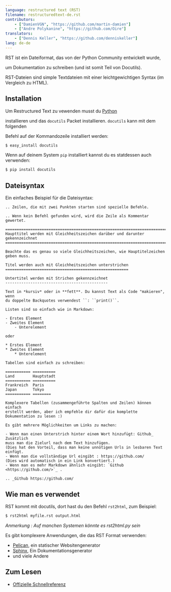 ```yaml
---
language: restructured text (RST)
filename: restructuredtext-de.rst
contributors:
    - ["DamienVGN", "https://github.com/martin-damien"]
    - ["Andre Polykanine", "https://github.com/Oire"]
translators:
    - ["Dennis Keller", "https://github.com/denniskeller"]
lang: de-de
---
```


RST ist ein Dateiformat, das von der Python Community entwickelt wurde,

um Dokumentation zu schreiben (und ist somit Teil von Docutils). 

RST-Dateien sind simple Textdateien mit einer leichtgewichtigen Syntax (im Vergleich zu HTML).


## Installation

Um Restructured Text zu vewenden musst du [Python](http://www.python.org)

installieren und das `docutils` Packet installieren. `docutils` kann mit dem folgenden 

Befehl auf der Kommandozeile installiert werden:

```bash
$ easy_install docutils
```

Wenn auf deinem System `pip` installiert kannst du es statdessen auch verwenden:

```bash
$ pip install docutils
```


## Dateisyntax

Ein einfaches Beispiel für die Dateisyntax:

```
.. Zeilen, die mit zwei Punkten starten sind spezielle Befehle. 

.. Wenn kein Befehl gefunden wird, wird die Zeile als Kommentar gewertet. 

============================================================================
Haupttitel werden mit Gleichheitszeichen darüber und darunter gekennzeichnet
============================================================================

Beachte das es genau so viele Gleichheitszeichen, wie Hauptitelzeichen
geben muss.

Titel werden auch mit Gleichheitszeichen unterstrichen
======================================================

Untertitel werden mit Strichen gekennzeichnet
---------------------------------------------

Text in *kursiv* oder in **fett**. Du kannst Text als Code "makieren", wenn
du doppelte Backquotes verwendest ``: ``print()``.

Listen sind so einfach wie in Markdown:

- Erstes Element
- Zweites Element
    - Unterelement

oder

* Erstes Element
* Zweites Element
    * Unterelement

Tabellen sind einfach zu schreiben:

=========== ==========
Land        Hauptstadt 
=========== ==========
Frankreich  Paris
Japan       Tokyo
=========== ========

Komplexere Tabellen (zusammengeführte Spalten und Zeilen) können einfach 
erstellt werden, aber ich empfehle dir dafür die komplette Dokumentation zu lesen :)

Es gibt mehrere Möglichkeiten um Links zu machen:

- Wenn man einen Unterstrich hinter einem Wort hinzufügt: Github_ Zusätzlich 
muss man die Zielurl nach dem Text hinzufügen. 
(Dies hat den Vorteil, dass man keine unnötigen Urls in lesbaren Text einfügt.
- Wenn man die vollständige Url eingibt : https://github.com/
(Dies wird automatisch in ein Link konvertiert.)
- Wenn man es mehr Markdown ähnlich eingibt: `Github <https://github.com/>`_ .

.. _Github https://github.com/

```


## Wie man es verwendet

RST kommt mit docutils, dort hast du den Befehl `rst2html`, zum Beispiel:

```bash
$ rst2html myfile.rst output.html
```

*Anmerkung : Auf manchen Systemen könnte es rst2html.py sein*

Es gibt komplexere Anwendungen, die das RST Format verwenden: 

- [Pelican](http://blog.getpelican.com/), ein statischer Websitengenerator
- [Sphinx](http://sphinx-doc.org/), Ein Dokumentationsgenerator
- und viele Andere

## Zum Lesen

- [Offizielle Schnellreferenz](http://docutils.sourceforge.net/docs/user/rst/quickref.html)
